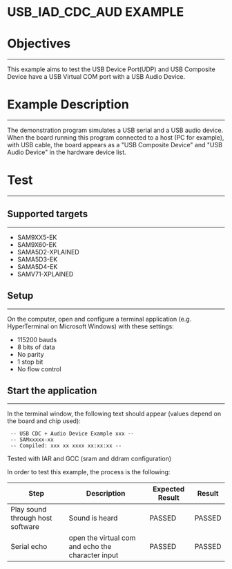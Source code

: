USB_IAD_CDC_AUD EXAMPLE
=======================

# Objectives
------------
This example aims to test the USB Device Port(UDP) and USB Composite Device
have a USB Virtual COM port with a USB Audio Device.

# Example Description
---------------------
The demonstration program simulates a USB serial and a USB audio device. When
the board running this program connected to a host (PC for example), with USB
cable, the board appears as a "USB Composite Device" and "USB Audio Device" in
the hardware device list.

# Test
------
## Supported targets
--------------------
* SAM9XX5-EK
* SAM9X60-EK
* SAMA5D2-XPLAINED
* SAMA5D3-EK
* SAMA5D4-EK
* SAMV71-XPLAINED

## Setup
--------
On the computer, open and configure a terminal application
(e.g. HyperTerminal on Microsoft Windows) with these settings:
 - 115200 bauds
 - 8 bits of data
 - No parity
 - 1 stop bit
 - No flow control

## Start the application
-------------------------------------------
In the terminal window, the following text should appear (values depend on the
board and chip used):
```
 -- USB CDC + Audio Device Example xxx --
 -- SAMxxxxx-xx
 -- Compiled: xxx xx xxxx xx:xx:xx --
```

Tested with IAR and GCC (sram and ddram configuration)

In order to test this example, the process is the following:

Step | Description | Expected Result | Result
-----|-------------|-----------------|-------
Play sound through host software | Sound is heard | PASSED | PASSED
Serial echo | open the virtual com and echo the character input | PASSED | PASSED


